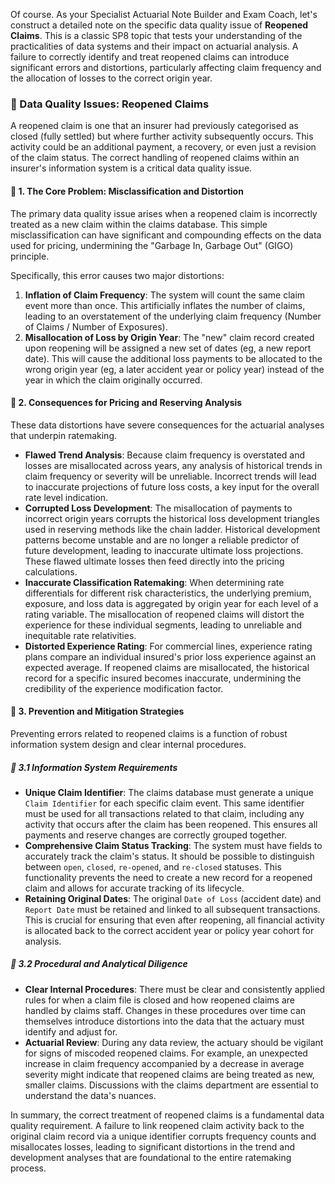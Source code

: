Of course. As your Specialist Actuarial Note Builder and Exam Coach, let's construct a detailed note on the specific data quality issue of **Reopened Claims**. This is a classic SP8 topic that tests your understanding of the practicalities of data systems and their impact on actuarial analysis. A failure to correctly identify and treat reopened claims can introduce significant errors and distortions, particularly affecting claim frequency and the allocation of losses to the correct origin year.

### **📗 Data Quality Issues: Reopened Claims**

A reopened claim is one that an insurer had previously categorised as closed (fully settled) but where further activity subsequently occurs. This activity could be an additional payment, a recovery, or even just a revision of the claim status. The correct handling of reopened claims within an insurer's information system is a critical data quality issue.

#### **🔹 1\. The Core Problem: Misclassification and Distortion**

The primary data quality issue arises when a reopened claim is incorrectly treated as a new claim within the claims database. This simple misclassification can have significant and compounding effects on the data used for pricing, undermining the "Garbage In, Garbage Out" (GIGO) principle.

Specifically, this error causes two major distortions:

1. **Inflation of Claim Frequency**: The system will count the same claim event more than once. This artificially inflates the number of claims, leading to an overstatement of the underlying claim frequency (Number of Claims / Number of Exposures).  
2. **Misallocation of Loss by Origin Year**: The "new" claim record created upon reopening will be assigned a new set of dates (eg, a new report date). This will cause the additional loss payments to be allocated to the wrong origin year (eg, a later accident year or policy year) instead of the year in which the claim originally occurred.

#### **🔹 2\. Consequences for Pricing and Reserving Analysis**

These data distortions have severe consequences for the actuarial analyses that underpin ratemaking.

* **Flawed Trend Analysis**: Because claim frequency is overstated and losses are misallocated across years, any analysis of historical trends in claim frequency or severity will be unreliable. Incorrect trends will lead to inaccurate projections of future loss costs, a key input for the overall rate level indication.  
* **Corrupted Loss Development**: The misallocation of payments to incorrect origin years corrupts the historical loss development triangles used in reserving methods like the chain ladder. Historical development patterns become unstable and are no longer a reliable predictor of future development, leading to inaccurate ultimate loss projections. These flawed ultimate losses then feed directly into the pricing calculations.  
* **Inaccurate Classification Ratemaking**: When determining rate differentials for different risk characteristics, the underlying premium, exposure, and loss data is aggregated by origin year for each level of a rating variable. The misallocation of reopened claims will distort the experience for these individual segments, leading to unreliable and inequitable rate relativities.  
* **Distorted Experience Rating**: For commercial lines, experience rating plans compare an individual insured's prior loss experience against an expected average. If reopened claims are misallocated, the historical record for a specific insured becomes inaccurate, undermining the credibility of the experience modification factor.

#### **🔹 3\. Prevention and Mitigation Strategies**

Preventing errors related to reopened claims is a function of robust information system design and clear internal procedures.

##### **🔸 3.1 Information System Requirements**

* **Unique Claim Identifier**: The claims database must generate a unique `Claim Identifier` for each specific claim event. This same identifier must be used for all transactions related to that claim, including any activity that occurs after the claim has been reopened. This ensures all payments and reserve changes are correctly grouped together.  
* **Comprehensive Claim Status Tracking**: The system must have fields to accurately track the claim's status. It should be possible to distinguish between `open`, `closed`, `re-opened`, and `re-closed` statuses. This functionality prevents the need to create a new record for a reopened claim and allows for accurate tracking of its lifecycle.  
* **Retaining Original Dates**: The original `Date of Loss` (accident date) and `Report Date` must be retained and linked to all subsequent transactions. This is crucial for ensuring that even after reopening, all financial activity is allocated back to the correct accident year or policy year cohort for analysis.

##### **🔸 3.2 Procedural and Analytical Diligence**

* **Clear Internal Procedures**: There must be clear and consistently applied rules for when a claim file is closed and how reopened claims are handled by claims staff. Changes in these procedures over time can themselves introduce distortions into the data that the actuary must identify and adjust for.  
* **Actuarial Review**: During any data review, the actuary should be vigilant for signs of miscoded reopened claims. For example, an unexpected increase in claim frequency accompanied by a decrease in average severity might indicate that reopened claims are being treated as new, smaller claims. Discussions with the claims department are essential to understand the data's nuances.

In summary, the correct treatment of reopened claims is a fundamental data quality requirement. A failure to link reopened claim activity back to the original claim record via a unique identifier corrupts frequency counts and misallocates losses, leading to significant distortions in the trend and development analyses that are foundational to the entire ratemaking process.

